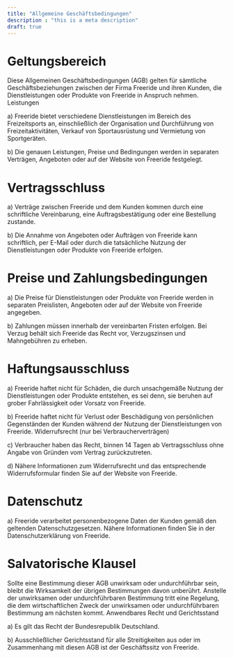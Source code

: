 ```yaml
---
title: "Allgemeine Geschäftsbedingungen"
description : "this is a meta description"
draft: true
---
```


# Geltungsbereich

Diese Allgemeinen Geschäftsbedingungen (AGB) gelten für sämtliche Geschäftsbeziehungen zwischen der Firma Freeride und ihren Kunden, die Dienstleistungen oder Produkte von Freeride in Anspruch nehmen.
Leistungen

a) Freeride bietet verschiedene Dienstleistungen im Bereich des Freizeitsports an, einschließlich der Organisation und Durchführung von Freizeitaktivitäten, Verkauf von Sportausrüstung und Vermietung von Sportgeräten.

b) Die genauen Leistungen, Preise und Bedingungen werden in separaten Verträgen, Angeboten oder auf der Website von Freeride festgelegt.


# Vertragsschluss

a) Verträge zwischen Freeride und dem Kunden kommen durch eine schriftliche Vereinbarung, eine Auftragsbestätigung oder eine Bestellung zustande.

b) Die Annahme von Angeboten oder Aufträgen von Freeride kann schriftlich, per E-Mail oder durch die tatsächliche Nutzung der Dienstleistungen oder Produkte von Freeride erfolgen.


# Preise und Zahlungsbedingungen

a) Die Preise für Dienstleistungen oder Produkte von Freeride werden in separaten Preislisten, Angeboten oder auf der Website von Freeride angegeben.

b) Zahlungen müssen innerhalb der vereinbarten Fristen erfolgen. Bei Verzug behält sich Freeride das Recht vor, Verzugszinsen und Mahngebühren zu erheben.


# Haftungsausschluss
a) Freeride haftet nicht für Schäden, die durch unsachgemäße Nutzung der Dienstleistungen oder Produkte entstehen, es sei denn, sie beruhen auf grober Fahrlässigkeit oder Vorsatz von Freeride.

b) Freeride haftet nicht für Verlust oder Beschädigung von persönlichen Gegenständen der Kunden während der Nutzung der Dienstleistungen von Freeride.
Widerrufsrecht (nur bei Verbraucherverträgen)

c) Verbraucher haben das Recht, binnen 14 Tagen ab Vertragsschluss ohne Angabe von Gründen vom Vertrag zurückzutreten.

d) Nähere Informationen zum Widerrufsrecht und das entsprechende Widerrufsformular finden Sie auf der Website von Freeride.


# Datenschutz
a) Freeride verarbeitet personenbezogene Daten der Kunden gemäß den geltenden Datenschutzgesetzen. Nähere Informationen finden Sie in der Datenschutzerklärung von Freeride.


# Salvatorische Klausel

Sollte eine Bestimmung dieser AGB unwirksam oder undurchführbar sein, bleibt die Wirksamkeit der übrigen Bestimmungen davon unberührt. Anstelle der unwirksamen oder undurchführbaren Bestimmung tritt eine Regelung, die dem wirtschaftlichen Zweck der unwirksamen oder undurchführbaren Bestimmung am nächsten kommt.
Anwendbares Recht und Gerichtsstand

a) Es gilt das Recht der Bundesrepublik Deutschland.

b) Ausschließlicher Gerichtsstand für alle Streitigkeiten aus oder im Zusammenhang mit diesen AGB ist der Geschäftssitz von Freeride.
